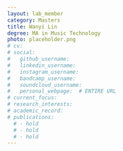 ```yaml
---
layout: lab_member
category: Masters
title: Wanyi Lin
degree: MA in Music Technology
photo: placeholder.png
# cv: 
# social:
#   github_username: 
#   linkedin_username: 
#   instagram_username: 
#   bandcamp_username: 
#   soundcloud_username: 
#   personal_webpage:  # ENTIRE URL
# current_focus: 
# research_interests:
# academic_record:
# publications:
  # - hold
  # - hold
  # - hold
---
```


<!-- FILL IN BIO HERE -->